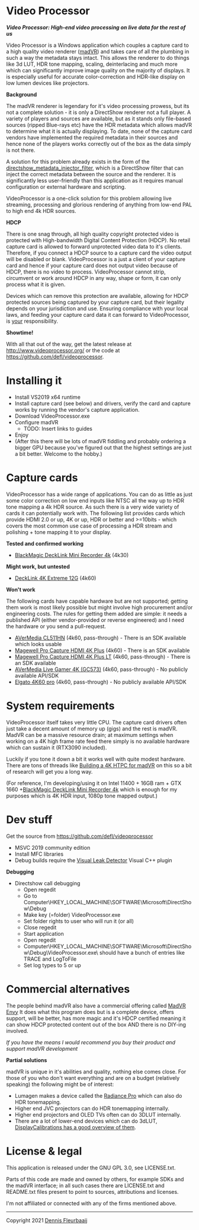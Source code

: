 Video Processor
===============

***Video Processor: High-end video processing on live data for the rest of us***

Video Processor is a Windows application which couples a capture card to a high quality video renderer ([madVR](http://madvr.com/)) and takes care of all the plumbing in such a way the metadata stays intact. This allows the renderer to do things like 3d LUT, HDR tone mapping, scaling, deinterlacing and much more which can significantly improve image quality on the majority of displays. It is especially useful for accurate color-correction and HDR-like display on low lumen devices like projectors.

**Background**

The madVR renderer is legendary for it's video processing prowess, but its not a complete solution - it is only  a DirectShow renderer not a full player. A variety of players and sources are available, but as it stands only file-based sources (ripped Blue-rays etc) have the HDR metadata which allows madVR to determine what it is actually displaying. To date, none of the capture card vendors have implemented the required metadata in their sources and hence none of the players works correctly out of the box as the data simply is not there.

A solution for this problem already exists in the form of the [directshow_metadata_injector_filter](https://github.com/defl/directshow_metadata_injector_filter), which is a DirectShow filter that can inject the correct metadata between the source and the renderer. It is significantly less user-friendly than this application as it requires manual configuration or external hardware and scripting. 

VideoProcessor is a one-click solution for this problem allowing live streaming, processing and glorious rendering of anything from low-end PAL to high end 4k HDR sources.

**HDCP**

There is one snag through, all high quality copyright protected video is protected with High-bandwidth Digital Content Protection (HDCP). No retail capture card is allowed to forward unprotected video data to it's clients. Therefore, if you connect a HDCP source to a capture card the video output will be disabled or blank. VideoProcessor is a just a client of your capture card and hence if your capture card does not output video because of HDCP, there is no video to process. VideoProcessor cannot strip, circumvent or work around HDCP in any way, shape or form, it can only process what it is given.

Devices which can remove this protection are available, allowing for HDCP protected sources being captured by your capture card, but their legality depends on your jurisdiction and use. Ensuring compliance with your local laws, and feeding your capture card data it can forward to VideoProcessor, is <u>your</u> responsibility. 

**Showtime!**

With all that out of the way, get the latest release at http://www.videoprocessor.org/ or the code at https://github.com/defl/videoprocessor.



# Installing it

- Install VS2019 x64 runtime
- Install capture card (see below) and drivers, verify the card and capture works by running the vendor's capture application.
- Download VideoProcessor.exe 
- Configure madVR
  - TODO: Insert links to guides
- Enjoy
- (After this there will be lots of madVR fiddling and probably ordering a bigger GPU because you've figured out that the highest settings are just a bit better. Welcome to the hobby.)



# Capture cards

VideoProcessor has a wide range of applications. You can do as little as just some color correction on low end inputs like NTSC all the way up to HDR tone mapping a 4k HDR source. As such there is a very wide variety of cards it can potentially work with. The following list provides cards which provide HDMI 2.0 or up, 4K or up, HDR or better and >=10bits - which covers the most common use case of processing a HDR stream and polishing + tone mapping it to your display.

**Tested and confirmed working**

 * [BlackMagic DeckLink Mini Recorder 4k](https://www.blackmagicdesign.com/nl/products/decklink/techspecs/W-DLK-33) (4k30)

**Might work, but untested**

- [DeckLink 4K Extreme 12G](https://www.blackmagicdesign.com/nl/products/decklink/techspecs/W-DLK-25) (4k60)

**Won't work**

The following cards have capable hardware but are not supported; getting them work is most likely possible but might involve high procurement and/or engineering costs. The rules for getting them added are simple: it needs a published API (either vendor-provided or reverse engineered) and I need the hardware or you send a pull-request.

- [AVerMedia CL511HN](https://www.avermedia.com/professional/product/cl511hn/overview) (4k60, pass-through) - There is an SDK available which looks usable
- [Magewell Pro Capture HDMI 4K Plus](https://www.magewell.com/products/pro-capture-hdmi-4k-plus) (4k60) - There is an SDK available
- [Magewell Pro Capture HDMI 4K Plus LT](https://www.magewell.com/products/pro-capture-hdmi-4k-plus-lt) (4k60, pass-through) - There is an SDK available
- [AVerMedia Live Gamer 4K (GC573)](https://www.avermedia.com/us/product-detail/GC573) (4k60, pass-through) - No publicly available API/SDK
- [Elgato 4K60 pro](https://www.elgato.com/en/game-capture-4k60-pro) (4k60, pass-through) - No publicly available API/SDK



# System requirements

VideoProcessor itself takes very little CPU. The capture card drivers often just take a decent amount of memory up (gigs) and the rest is madVR. MadVR can be a massive resource drain; at maximum settings when working on a 4K high frame rate feed there simply is no available hardware which can sustain it (RTX3090 included).

Luckily if you tone it down a bit it works well with quite modest hardware. There are tons of threads like [Building a 4K HTPC for madVR](https://www.avsforum.com/threads/guide-building-a-4k-htpc-for-madvr.2364113/) on this so a bit of research will get you a long way.

(For reference, I'm developing/using it on Intel 11400 + 16GB ram + GTX 1660 +[BlackMagic DeckLink Mini Recorder 4k](https://www.blackmagicdesign.com/nl/products/decklink/techspecs/W-DLK-33)  which is enough for my purposes which is 4K HDR input, 1080p tone mapped output.)



# Dev stuff

Get the source from https://github.com/defl/videoprocessor

 * MSVC 2019 community edition
 * Install MFC libraries
 * Debug builds require the [Visual Leak Detector](https://kinddragon.github.io/vld/) Visual C++ plugin

**Debugging**

 * Directshow call debugging
    * Open regedit
    * Go to Computer\HKEY_LOCAL_MACHINE\SOFTWARE\Microsoft\DirectShow\Debug
    * Make key (=folder) VideoProcessor.exe
    * Set folder rights to user who will run it (or all)
    * Close regedit
    * Start application
    * Open regedit
    * Computer\HKEY_LOCAL_MACHINE\SOFTWARE\Microsoft\DirectShow\Debug\VideoProcessor.exe\ should have a bunch of entries like TRACE and LogToFile
    * Set log types to 5 or up

# Commercial alternatives

The people behind madVR also have a commercial offering called [MadVR Envy](https://madvrenvy.com/) It does what this program does but is a complete device, offers support, will be better, has more magic and it's HDCP certified meaning it can show HDCP protected content out of the box AND there is no DIY-ing involved. 

*If you have the means I would recommend you buy their product and support madVR development*

**Partial solutions**

madVR is unique in it's abilities and quality, nothing else comes close. For those of you who don't want everything and are on a budget (relatively speaking) the following might be of interest:

- Lumagen makes a device called the [Radiance Pro](http://www.lumagen.com/testindex.php?module=radiancepro_details) which can also do HDR tonemapping.
- Higher end JVC projectors can do HDR tonemapping internally.
- Higher end projectors and OLED TVs often can do 3DLUT internally.
- There are a lot of lower-end devices which can do 3dLUT, [DisplayCalibrations has a good overview of them](https://displaycalibrations.com/lut_boxes_comparisons.html).



# License & legal

This application is released under the GNU GPL 3.0, see LICENSE.txt. 

Parts of this code are made and owned by others, for example SDKs and the madVR interface; in all such cases there are LICENSE.txt and README.txt files present to point to sources, attributions and licenses.

I'm not affiliated or connected with any of the firms mentioned above. 



------

 Copyright 2021 [Dennis Fleurbaaij](mailto:mail@dennisfleurbaaij.com)



